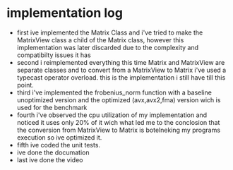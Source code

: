 # implementation log

- first ive implemented the Matrix Class and i've tried to make the MatrixView class a child of the Matrix class, however this implementation was later discarded due to the complexity and compatibilty issues it has
- second i reimplemented everything this time Matrix and MatrixView are separate classes and to convert from a MatrixView to Matrix i've used a typecast operator overload. this is the implementation i still have till this point.
- third i've implemented the frobenius_norm function with a baseline unoptimized version and the optimized (avx,avx2,fma) version wich is used for the benchmark
- fourth i've observed the cpu utilization of my implementation and noticed it uses only 20% of it wich what led me to the conclosion that the conversion from MatrixView to Matrix is botelneking my programs execution so ive optimized it.
- fifth ive coded the unit tests.
- ive done the documation
- last ive done the video